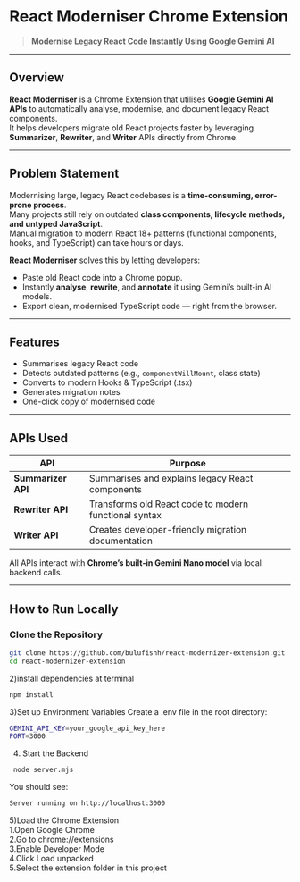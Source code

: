 # React Moderniser Chrome Extension

> **Modernise Legacy React Code Instantly Using Google Gemini AI**

---

## Overview

**React Moderniser** is a Chrome Extension that utilises **Google Gemini AI APIs** to automatically analyse, modernise, and document legacy React components.  
It helps developers migrate old React projects faster by leveraging **Summarizer**, **Rewriter**, and **Writer** APIs directly from Chrome.

---

## Problem Statement

Modernising large, legacy React codebases is a **time-consuming, error-prone process**.  
Many projects still rely on outdated **class components, lifecycle methods, and untyped JavaScript**.  
Manual migration to modern React 18+ patterns (functional components, hooks, and TypeScript) can take hours or days.

**React Moderniser** solves this by letting developers:
- Paste old React code into a Chrome popup.
- Instantly **analyse**, **rewrite**, and **annotate** it using Gemini’s built-in AI models.
- Export clean, modernised TypeScript code — right from the browser.

---

## Features

- Summarises legacy React code  
- Detects outdated patterns (e.g., `componentWillMount`, class state)  
- Converts to modern Hooks & TypeScript (.tsx)  
- Generates migration notes
- One-click copy of modernised code  

---

## APIs Used

| API | Purpose |
|-----|----------|
| **Summarizer API** | Summarises and explains legacy React components |
| **Rewriter API** | Transforms old React code to modern functional syntax |
| **Writer API** | Creates developer-friendly migration documentation |

All APIs interact with **Chrome’s built-in Gemini Nano model** via local backend calls.

---

## How to Run Locally

### Clone the Repository
```bash
git clone https://github.com/bulufishh/react-modernizer-extension.git
cd react-modernizer-extension
```

2)install dependencies at terminal
```bash
npm install
```

3)Set up Environment Variables
Create a .env file in the root directory:
```bash
GEMINI_API_KEY=your_google_api_key_here
PORT=3000
```

4) Start the Backend
```bash
 node server.mjs
```
You should see:
```bash
Server running on http://localhost:3000
```

5)Load the Chrome Extension<br>
 1.Open Google Chrome <br>
 2.Go to chrome://extensions <br>
 3.Enable Developer Mode <br>
 4.Click Load unpacked <br>
 5.Select the extension folder in this project
